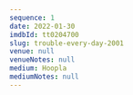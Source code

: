 ```yaml
---
sequence: 1
date: 2022-01-30
imdbId: tt0204700
slug: trouble-every-day-2001
venue: null
venueNotes: null
medium: Hoopla
mediumNotes: null
---
```



